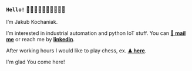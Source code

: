 ### ``` Hello! ``` 👋🏿👋🏾👋🏽👋🏼👋🏻

I’m Jakub Kochaniak.

I’m interested in industrial automation and python IoT stuff. You can __[📧 mail me](mailto:kkuba91@o2.pl)__ or reach me by __[linkedin](https://pl.linkedin.com/in/jakub-kochaniak-332824b6)__.

After working hours I would like to play chess, ex. __[♟ here](https://lichess.org/@/kkuba91)__.

I'm glad You come here!

<!---
Some introduce stuff.
--->
